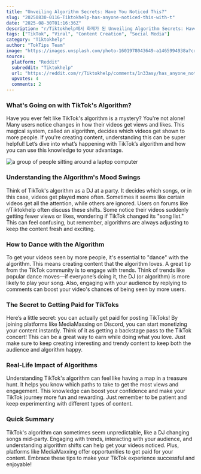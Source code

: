 ```yaml
---
title: "Unveiling Algorithm Secrets: Have You Noticed This?"
slug: "20250830-0116-Tiktokhelp-has-anyone-noticed-this-with-t"
date: "2025-08-30T01:16:36Z"
description: "r/Tiktokhelp에서 화제가 된 Unveiling Algorithm Secrets: Have You Noticed This?에 대한 깊이 있는 분석과 인사이트"
tags: ["TikTok", "Viral", "Content Creation", "Social Media"]
category: "Tiktokhelp"
author: "TokTips Team"
image: "https://images.unsplash.com/photo-1601978043649-a1465994938a?crop=entropy&cs=tinysrgb&fit=max&fm=jpg&ixid=M3w3OTU0NDF8MHwxfHNlYXJjaHwyMHx8YWxnb3JpdGhtfGVufDF8MHx8fDE3NTY1MTY1ODN8MA&ixlib=rb-4.1.0&q=80&w=1080"
source:
  platform: "Reddit"
  subreddit: "Tiktokhelp"
  url: "https://reddit.com/r/Tiktokhelp/comments/1n33asy/has_anyone_noticed_this_with_the_algorithm/"
  upvotes: 4
  comments: 2
---
```


### What's Going on with TikTok's Algorithm?

Have you ever felt like TikTok's algorithm is a mystery? You're not alone! Many users notice changes in how their videos get views and likes. This magical system, called an algorithm, decides which videos get shown to more people. If you're creating content, understanding this can be super helpful! Let’s dive into what’s happening with TikTok’s algorithm and how you can use this knowledge to your advantage.

![a group of people sitting around a laptop computer](https://images.unsplash.com/photo-1688380692117-63178554d76d?crop=entropy&cs=tinysrgb&fit=max&fm=jpg&ixid=M3w3OTU0NDF8MHwxfHNlYXJjaHwxMHx8YnVzaW5lc3MlMjBtZWV0aW5nfGVufDF8MHx8fDE3NTY1MTY1ODR8MA&ixlib=rb-4.1.0&q=80&w=1080)

### Understanding the Algorithm's Mood Swings

Think of TikTok's algorithm as a DJ at a party. It decides which songs, or in this case, videos get played more often. Sometimes it seems like certain videos get all the attention, while others are ignored. Users on forums like r/Tiktokhelp often discuss these shifts. Some notice their videos suddenly getting fewer views or likes, wondering if TikTok changed its "song list." This can feel confusing, but remember, algorithms are always adjusting to keep the content fresh and exciting.

### How to Dance with the Algorithm

To get your videos seen by more people, it's essential to "dance" with the algorithm. This means creating content that the algorithm loves. A great tip from the TikTok community is to engage with trends. Think of trends like popular dance moves—if everyone’s doing it, the DJ (or algorithm) is more likely to play your song. Also, engaging with your audience by replying to comments can boost your video's chances of being seen by more users. 

### The Secret to Getting Paid for TikToks

Here’s a little secret: you can actually get paid for posting TikToks! By joining platforms like MediaMaxxing on Discord, you can start monetizing your content instantly. Think of it as getting a backstage pass to the TikTok concert! This can be a great way to earn while doing what you love. Just make sure to keep creating interesting and trendy content to keep both the audience and algorithm happy.

### Real-Life Impact of Algorithms

Understanding TikTok's algorithm can feel like having a map in a treasure hunt. It helps you know which paths to take to get the most views and engagement. This knowledge can boost your confidence and make your TikTok journey more fun and rewarding. Just remember to be patient and keep experimenting with different types of content.

### Quick Summary

TikTok's algorithm can sometimes seem unpredictable, like a DJ changing songs mid-party. Engaging with trends, interacting with your audience, and understanding algorithm shifts can help get your videos noticed. Plus, platforms like MediaMaxxing offer opportunities to get paid for your content. Embrace these tips to make your TikTok experience successful and enjoyable!